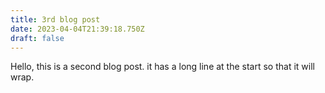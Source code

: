 ```yaml
---
title: 3rd blog post
date: 2023-04-04T21:39:18.750Z
draft: false
---
```

Hello, this is a second blog post. it has a long line at the start so that it will wrap.